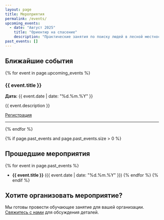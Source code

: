 ```yaml
---
layout: page
title: Мероприятия
permalink: /events/
upcoming_events:
  - date: "Август 2025"
    title: "Ориентир на спасение"
    description: "Практические занятия по поиску людей в лесной местности"
past_events: []
---
```


## Ближайшие события

{% for event in page.upcoming_events %}

### {{ event.title }}

**Дата:** {{ event.date | date: "%d.%m.%Y" }}

{{ event.description }}

[Регистрация](https://forms.yandex.ru/u/67b476a002848f83f4274c5f/)

---

{% endfor %}

{% if page.past_events and page.past_events.size > 0 %}

## Прошедшие мероприятия

{% for event in page.past_events %}

- **{{ event.title }}** ({{ event.date | date: "%d.%m.%Y" }})
  {% endfor %}
  {% endif %}

## Хотите организовать мероприятие?

Мы готовы провести обучающее занятие для вашей организации. [Свяжитесь с нами](/contact) для обсуждения деталей.
